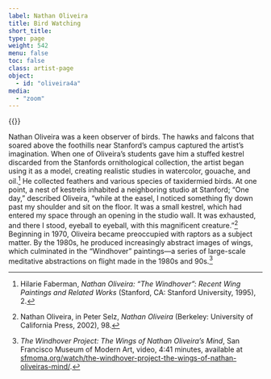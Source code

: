 ```yaml
---
label: Nathan Oliveira
title: Bird Watching
short_title:
type: page
weight: 542
menu: false
toc: false
class: artist-page
object:
  - id: "oliveira4a"
media:
  - "zoom"
---
```

{{<q-figure id="oliveira4a">}}

Nathan Oliveira was a keen observer of birds. The hawks and falcons that soared above the foothills near Stanford’s campus captured the artist’s imagination. When one of Oliveira’s students gave him a stuffed kestrel discarded from the Stanfords ornithological collection, the artist began using it as a model, creating realistic studies in watercolor, gouache, and oil.[^1] He collected feathers and various species of taxidermied birds. At one point, a nest of kestrels inhabited a neighboring studio at Stanford; “One day,” described Oliveira, “while at the easel, I noticed something fly down past my shoulder and sit on the floor. It was a small kestrel, which had entered my space through an opening in the studio wall. It was exhausted, and there I stood, eyeball to eyeball, with this magnificent creature.”[^2] Beginning in 1970, Oliveira became preoccupied with raptors as a subject matter. By the 1980s, he produced increasingly abstract images of wings, which culminated in the “Windhover” paintings—a series of large-scale meditative abstractions on flight made in the 1980s and 90s.[^3]

[^1]: Hilarie Faberman, *Nathan Oliveira: “The Windhover”: Recent Wing Paintings and Related Works* (Stanford, CA: Stanford University, 1995), 2.

[^2]: Nathan Oliveira, in Peter Selz, *Nathan Oliveira* (Berkeley: University of California Press, 2002), 98.

[^3]: *The Windhover Project: The Wings of Nathan Oliveira’s Mind*, San Francisco Museum of Modern Art, video, 4:41 minutes, available at [sfmoma.org/watch/the-windhover-project-the-wings-of-nathan-oliveiras-mind/](https://www.sfmoma.org/watch/the-windhover-project-the-wings-of-nathan-oliveiras-mind/).
